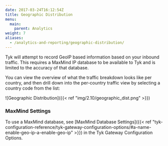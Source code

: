 ```yaml
---
date: 2017-03-24T16:12:54Z
title: Geographic Distribution
menu:
  main:
    parent: Analytics
weight: 7 
aliases: 
  - /analytics-and-reporting/geographic-distribution/
---
```


Tyk will attempt to record GeoIP based information based on your inbound traffic. This requires a MaxMind IP database to be available to Tyk and is limited to the accuracy of that database.

You can view the overview of what the traffic breakdown looks like per country, and then drill down into the per-country traffic view by selecting a country code from the list:

![Geographic Distribution]({{< ref "img/2.10/geographic_dist.png" >}})

### MaxMind Settings

To use a MaxMind database, see [MaxMind Database Settings]({{< ref "tyk-configuration-reference/tyk-gateway-configuration-options/#a-name-enable-geo-ip-a-enable-geo-ip" >}}) in the Tyk Gateway Configuration Options.